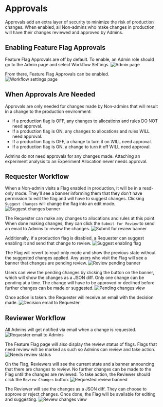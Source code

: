 # Approvals

Approvals add an extra layer of security to minimize the risk of production changes. When enabled, all Non-admins who make changes in production will have their changes reviewed and approved by Admins.

## Enabling Feature Flag Approvals
Feature Flag Approvals are off by default. To enable, an Admin role should go to the Admin page and select Workflow Settings.
![Admin page](/img/feature-flagging/approvals/admin.png)

From there, Feature Flag Approvals can be enabled.
![Workflow settings page](/img/feature-flagging/approvals/workflow-settings.png)

## When Approvals Are Needed
Approvals are only needed for changes made by Non-admins that will result in a change to the production environment:
* If a production flag is OFF, any changes to allocations and rules DO NOT need approval.
* If a production flag is ON, any changes to allocations and rules WILL need approval.
* If a production flag is OFF, a change to turn it on WILL need approval.
* If a production flag is ON, a change to turn it off WILL need approval.

Admins do not need approvals for any changes made.
Attaching an experiment analysis to an Experiment Allocation never needs approval.

## Requester Workflow
When a Non-admin visits a Flag enabled in production, it will be in a read-only mode. They'll see a banner informing them that they don't have permission to edit the flag and will have to suggest changes. Clicking `Suggest Changes` will change the flag into an edit mode.
![Suggest changes banner](/img/feature-flagging/approvals/suggest-changes.png)

The Requester can make any changes to allocations and rules at this point. When done making changes, they can click the `Submit for Review` to send an email to Admins to review the changes.
![Submit for review banner](/img/feature-flagging/approvals/submit-for-review.png)

Additionally, if a production flag is disabled, a Requester can suggest enabling it and send that change to review.
![Suggest enabling flag](/img/feature-flagging/approvals/enable-flag.png)

The Flag will revert to read-only mode and show the previous state without the suggested changes applied. Any users who visit the Flag will see a banner that changes are pending review.
![Review pending banner](/img/feature-flagging/approvals/review-pending.png)

Users can view the pending changes by clicking the button on the banner, which will show the changes as a JSON diff. Only one change can be pending at a time. The change will have to be approved or declined before further changes can be made or suggested.
![Pending changes view](/img/feature-flagging/approvals/pending-changes.png)

Once action is taken. the Requester will receive an email with the decision made.
![Decision email to Requester](/img/feature-flagging/approvals/approval-email.png)

## Reviewer Workflow
All Admins will get notified via email when a change is requested.
![Requester email to Admins](/img/feature-flagging/approvals/request-email.png)

The Feature Flag page will also display the review status of flags. Flags that need review will be marked as such so Admins can review and take action.
![Needs review status](/img/feature-flagging/approvals/needs-review.png)

On the Flag, Reviewers will see the current state and a banner announcing that there are changes to review. No further changes can be made to the Flag until the changes are reviewed. To take action, the Reviewer should click the `Review Changes` button.
![Requested review banned](/img/feature-flagging/approvals/requested-review.png)

The Reviewer will see the changes as a JSON diff. They can choose to approve or reject changes. Once done, the Flag will be available for editing and suggesting.
![Review changes view](/img/feature-flagging/approvals/review-changes.png)